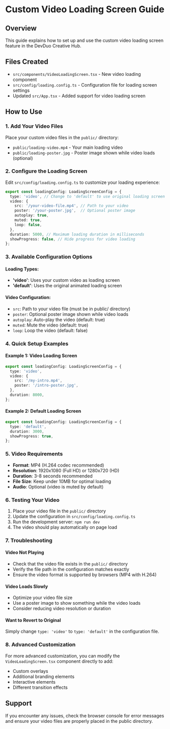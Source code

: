 # Custom Video Loading Screen Guide

## Overview
This guide explains how to set up and use the custom video loading screen feature in the DevDuo Creative Hub.

## Files Created
- `src/components/VideoLoadingScreen.tsx` - New video loading component
- `src/config/loading.config.ts` - Configuration file for loading screen settings
- Updated `src/App.tsx` - Added support for video loading screen

## How to Use

### 1. Add Your Video Files
Place your custom video files in the `public/` directory:
- `public/loading-video.mp4` - Your main loading video
- `public/loading-poster.jpg` - Poster image shown while video loads (optional)

### 2. Configure the Loading Screen
Edit `src/config/loading.config.ts` to customize your loading experience:

```typescript
export const loadingConfig: LoadingScreenConfig = {
  type: 'video', // Change to 'default' to use original loading screen
  video: {
    src: '/your-video-file.mp4', // Path to your video
    poster: '/your-poster.jpg',  // Optional poster image
    autoplay: true,
    muted: true,
    loop: false,
  },
  duration: 5000, // Maximum loading duration in milliseconds
  showProgress: false, // Hide progress for video loading
};
```

### 3. Available Configuration Options

#### Loading Types:
- **'video'**: Uses your custom video as loading screen
- **'default'**: Uses the original animated loading screen

#### Video Configuration:
- `src`: Path to your video file (must be in public/ directory)
- `poster`: Optional poster image shown while video loads
- `autoplay`: Auto-play the video (default: true)
- `muted`: Mute the video (default: true)
- `loop`: Loop the video (default: false)

### 4. Quick Setup Examples

#### Example 1: Video Loading Screen
```typescript
export const loadingConfig: LoadingScreenConfig = {
  type: 'video',
  video: {
    src: '/my-intro.mp4',
    poster: '/intro-poster.jpg',
  },
  duration: 8000,
};
```

#### Example 2: Default Loading Screen
```typescript
export const loadingConfig: LoadingScreenConfig = {
  type: 'default',
  duration: 3000,
  showProgress: true,
};
```

### 5. Video Requirements
- **Format**: MP4 (H.264 codec recommended)
- **Resolution**: 1920x1080 (Full HD) or 1280x720 (HD)
- **Duration**: 3-8 seconds recommended
- **File Size**: Keep under 10MB for optimal loading
- **Audio**: Optional (video is muted by default)

### 6. Testing Your Video
1. Place your video file in the `public/` directory
2. Update the configuration in `src/config/loading.config.ts`
3. Run the development server: `npm run dev`
4. The video should play automatically on page load

### 7. Troubleshooting

#### Video Not Playing
- Check that the video file exists in the `public/` directory
- Verify the file path in the configuration matches exactly
- Ensure the video format is supported by browsers (MP4 with H.264)

#### Video Loads Slowly
- Optimize your video file size
- Use a poster image to show something while the video loads
- Consider reducing video resolution or duration

#### Want to Revert to Original
Simply change `type: 'video'` to `type: 'default'` in the configuration file.

### 8. Advanced Customization
For more advanced customization, you can modify the `VideoLoadingScreen.tsx` component directly to add:
- Custom overlays
- Additional branding elements
- Interactive elements
- Different transition effects

## Support
If you encounter any issues, check the browser console for error messages and ensure your video files are properly placed in the public directory.
